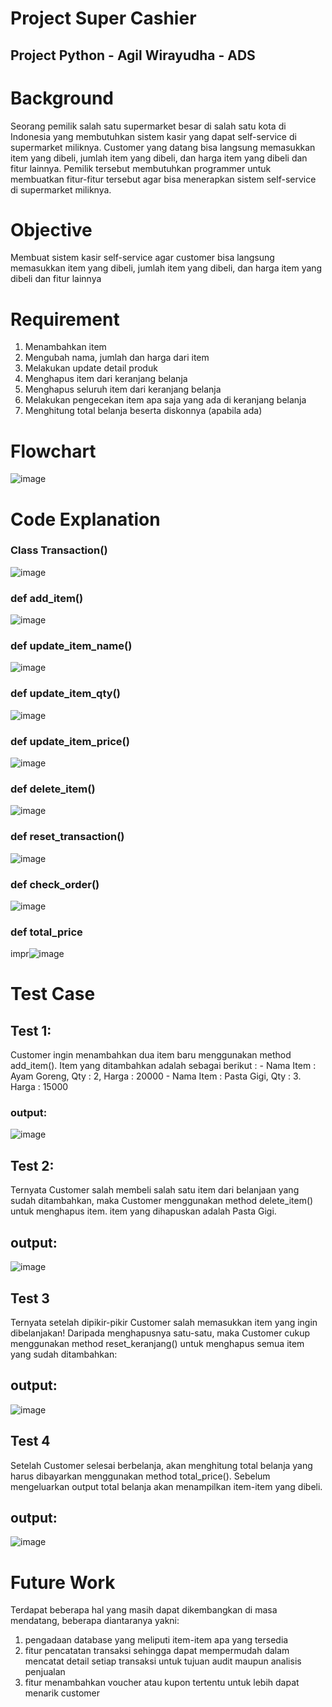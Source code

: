 # Project Super Cashier

## Project Python - Agil Wirayudha - ADS

# Background
Seorang pemilik salah satu supermarket besar di salah satu kota di Indonesia yang membutuhkan sistem kasir yang dapat self-service di supermarket miliknya. Customer yang datang bisa langsung memasukkan item yang dibeli, jumlah item yang dibeli, dan harga item yang dibeli dan fitur lainnya. Pemilik tersebut membutuhkan programmer untuk membuatkan fitur-fitur tersebut agar bisa menerapkan sistem self-service di supermarket miliknya.

# Objective 
Membuat sistem kasir self-service agar customer bisa langsung memasukkan item yang dibeli, jumlah item yang dibeli, dan harga item yang dibeli dan fitur lainnya

# Requirement
1. Menambahkan item
2. Mengubah nama, jumlah dan harga dari item
3. Melakukan update detail produk
4. Menghapus item dari keranjang belanja
5. Menghapus seluruh item dari keranjang belanja
6. Melakukan pengecekan item apa saja yang ada di keranjang belanja
7. Menghitung total belanja beserta diskonnya (apabila ada)

# Flowchart
![image](https://github.com/AgilWirayudha/Project_SuperCashier-/assets/144359538/8423543f-01cf-412f-9ee9-3dc123327c48)

# Code Explanation
### Class Transaction()
![image](https://github.com/AgilWirayudha/Project_SuperCashier-/assets/144359538/72fbd897-cb10-48c8-9a50-08021fdbff89)

### def add_item()
![image](https://github.com/AgilWirayudha/Project_SuperCashier-/assets/144359538/a73ae59d-30cb-4ddd-9400-a6a5ac67ca2f)

### def update_item_name()
![image](https://github.com/AgilWirayudha/Project_SuperCashier-/assets/144359538/8bc16c4b-a662-4d7a-a5bd-0af2273b262e)

### def update_item_qty()
![image](https://github.com/AgilWirayudha/Project_SuperCashier-/assets/144359538/1b52b648-59ca-42ff-8081-84b2b4d546ec)

### def update_item_price()
![image](https://github.com/AgilWirayudha/Project_SuperCashier-/assets/144359538/8df3605a-1806-442f-9462-ee041ba774a4)

### def delete_item()
![image](https://github.com/AgilWirayudha/Project_SuperCashier-/assets/144359538/6fcfa55f-85ae-4857-b372-339fba0f6d50)

### def reset_transaction()
![image](https://github.com/AgilWirayudha/Project_SuperCashier-/assets/144359538/5a2a3a65-a729-46ba-9178-e0fd365a2196)

### def check_order()
![image](https://github.com/AgilWirayudha/Project_SuperCashier-/assets/144359538/4b24b1c7-9a56-41cc-bb13-312991fdd83a)

### def total_price
impr![image](https://github.com/AgilWirayudha/Project_SuperCashier-/assets/144359538/2ff35c84-288b-4316-ad44-2748078a4738)

# Test Case
## Test 1:
Customer ingin menambahkan dua item baru menggunakan method add_item(). Item yang ditambahkan adalah sebagai berikut : - Nama Item : Ayam Goreng, Qty : 2, Harga : 20000 - Nama Item : Pasta Gigi, Qty : 3. Harga : 15000
### output:
![image](https://github.com/AgilWirayudha/Project_SuperCashier-/assets/144359538/6124f895-1c8c-4ea5-bc85-a1ae0c82c1ca)

## Test 2:
Ternyata Customer salah membeli salah satu item dari belanjaan yang sudah ditambahkan, maka Customer menggunakan method delete_item() untuk menghapus item. item yang dihapuskan adalah Pasta Gigi.
## output:
![image](https://github.com/AgilWirayudha/Project_SuperCashier-/assets/144359538/c85cb4ca-7f32-4f98-91b7-b913cfe7125e)

## Test 3
Ternyata setelah dipikir-pikir Customer salah memasukkan item yang ingin dibelanjakan! Daripada menghapusnya satu-satu, maka Customer cukup menggunakan method reset_keranjang() untuk menghapus semua item yang sudah ditambahkan:
## output:
![image](https://github.com/AgilWirayudha/Project_SuperCashier-/assets/144359538/2626b199-39b8-4778-be6e-cb8e44e7db6a)

## Test 4
Setelah Customer selesai berbelanja, akan menghitung total belanja yang harus dibayarkan menggunakan method total_price(). Sebelum mengeluarkan output total belanja akan menampilkan item-item yang dibeli.
## output: 
![image](https://github.com/AgilWirayudha/Project_SuperCashier-/assets/144359538/76d9ef20-c28b-44a7-b1da-ff26380c5732) 

# Future Work
Terdapat beberapa hal yang masih dapat dikembangkan di masa mendatang, beberapa diantaranya yakni:
1. pengadaan database yang meliputi item-item apa yang tersedia
2. fitur pencatatan transaksi sehingga dapat mempermudah dalam mencatat detail setiap transaksi untuk tujuan audit maupun analisis penjualan
3.  fitur menambahkan voucher atau kupon tertentu untuk lebih dapat menarik customer 
